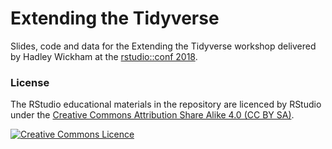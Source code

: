 
# Extending the Tidyverse

Slides, code and data for the Extending the Tidyverse workshop delivered by Hadley Wickham at the [rstudio::conf 2018](https://www.rstudio.com/conference/).




### License
The RStudio educational materials in the repository are licenced by RStudio under the [Creative Commons Attribution Share Alike 4.0 (CC BY SA)](https://creativecommons.org/licenses/by-sa/4.0/legalcode).

<a rel="license" href="https://creativecommons.org/licenses/by-sa/4.0/"><img alt="Creative Commons Licence" style="border-width:0" src="https://i.creativecommons.org/l/by/4.0/80x15.png" /></a>

